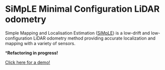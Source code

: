# SiMpLE Minimal Configuration LiDAR odometry
Simple Mapping and Localisation Estimation ([SiMpLE](https://doi.org/10.1177/02783649241235325)) is a low-drift and low-configuration LiDAR odometry method providing accurate localization and mapping with a variety of sensors.

***Refactoring in progress!**

[Click here for a demo!](https://github.com/vb44/SiMpLE/assets/63623876/5fc7663b-f255-4b8c-a57b-f8288e56439e)

